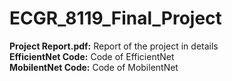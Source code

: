 # ECGR_8119_Final_Project
**Project Report.pdf:** Report of the project in details  
**EfficientNet Code:** Code of EfficientNet  
**MobilentNet Code:** Code of MobilentNet
